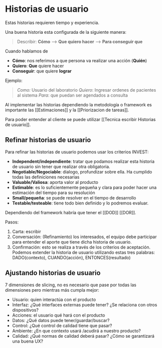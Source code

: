 # Historias de usuario 

Estas historias requieren tiempo y experiencia. 

Una buena historia esta configurada de la siguiente manera: 

> Describir: **Cómo**  --> **Que quiero hacer** --> **Para conseguir que** 

Cuando hablamos de 
* **Cómo**: nos referimos a que persona va realizar una acción (**Quién**)
* **Quiero**: **Que** quiere hacer
* **Conseguir**: que quiere **lograr**

Ejemplo:

> *Como:* Usuario del laboratorio
> *Quiero*: Ingresar ordenes de pacientes al sistema 
> *Para*: que puedan ser agendados a consulta


Al implementar las historias dependiendo la metodología o framework es importante las [[Estimaciones]] y  la [[Priorizacion de tareas]]. 

Para poder entender al cliente se puede utilizar [[Tecnica escribir Historias de usuario]].


## Refinar historias de usuario

Para refinar las historias de usuario podemos usar los criterios INVEST:

* **Independent/independiente**: tratar que podamos realizar esta historia de usuario sin tener que realizar otra obligatoria.
* **Negotiable/Negociable**: dialogo, profundizar sobre ella. Ha cumplido todas las definiciones necesarias
* **Valuable/Valiosa**: aporta valor al producto
* **Estimable**: es lo suficientemente pequeña y clara para poder hacer una estimación del tiempo para su resolución 
* **Small/pequeña**: se puede resolver en el tiempo de desarrollo
* **Testable/testeable**: tiene todo bien definido y lo podremos evaluar. 

Dependiendo del framework habría que tener el [[DOD]] [[DOR]].

Pasos: 

1. Carta: escribir
2. Conversación: (Refinamiento) los interesados, el equipo debe participar para entender el aporte que tiene dicha historia de usuario. 
3. Confirmación: esto se realiza a través de los criterios de aceptación. Podemos extender la historia de usuario utilizando estas tres palabras: DADO(contexto), CUANDO(acción), ENTONCES(resultado)

## Ajustando historias de usuario

7 dimensiones de slicing, no es necesario que pase por todas las dimensiones pero mientras más cumpla mejor:

* Usuario: quien interactúa con el producto
* Interfaz: ¿Qué interfaces externas puede tener? ¿Se relaciona con otros dispositivos? 
* Acciones: el usuario qué hará con el producto
* Datos: ¿Qué datos puede tener/guardar/buscar?
* Control: ¿Qué control de calidad tiene que pasar? 
* Ambiente: ¿En que contexto usará /acudirá a nuestro producto?
* Calidad: ¿Qué normas de calidad deberá pasar? ¿Cómo se garantizará una buena UX?


